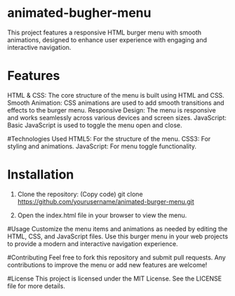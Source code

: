 # animated-bugher-menu
This project features a responsive HTML burger menu with smooth animations, designed to enhance user experience with engaging and interactive navigation.

# Features
HTML & CSS: The core structure of the menu is built using HTML and CSS.
Smooth Animation: CSS animations are used to add smooth transitions and effects to the burger menu.
Responsive Design: The menu is responsive and works seamlessly across various devices and screen sizes.
JavaScript: Basic JavaScript is used to toggle the menu open and close.

#Technologies Used
HTML5: For the structure of the menu.
CSS3: For styling and animations.
JavaScript: For menu toggle functionality.

# Installation
1. Clone the repository: (Copy code)
git clone https://github.com/yourusername/animated-burger-menu.git

3. Open the index.html file in your browser to view the menu.

#Usage
Customize the menu items and animations as needed by editing the HTML, CSS, and JavaScript files.
Use this burger menu in your web projects to provide a modern and interactive navigation experience.

#Contributing
Feel free to fork this repository and submit pull requests. Any contributions to improve the menu or add new features are welcome!

#License
This project is licensed under the MIT License. See the LICENSE file for more details.
